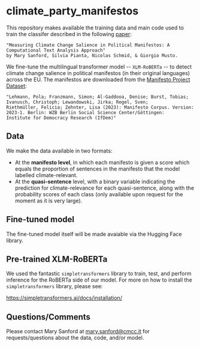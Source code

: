 # climate_party_manifestos

This repository makes available the training data and main code used to train the classifer described in the following [paper](UPDATE):

    "Measuring Climate Change Salience in Political Manifestos: A Computational Text Analysis Approach" 
    by Mary Sanford, Silvia Pianta, Nicolas Schmid, & Giorgio Musto.
  
We fine-tune the multilingual transformer model -- `XLM-RoBERTa` -- to detect climate change salience in political manifestos (in their original languages) across the EU. The manifestos are downloaded from the [Manifesto Project Dataset](https://manifesto-project.wzb.eu/):

    "Lehmann, Pola; Franzmann, Simon; Al-Gaddooa, Denise; Burst, Tobias; Ivanusch, Christoph; Lewandowski, Jirka; Regel, Sven;
    Riethmüller, Felicia; Zehnter, Lisa (2023): Manifesto Corpus. Version: 2023-1. Berlin: WZB Berlin Social Science Center/Göttingen:
    Institute for Democracy Research (IfDem)"

## Data
We make the data available in two formats: 
* At the **manifesto level**, in which each manifesto is given a score which equals the proportion of sentences in the manifesto that the model labelled climate-relevant.
* At the **quasi-sentence** level, with a binary variable indicating the prediction for climate-relevance for each quasi-sentence, along with the probability scores of each class (only available upon request for the moment as it is very large).

## Fine-tuned model
The fine-tuned model itself will be made avaiable via the Hugging Face library.  

## Pre-trained XLM-RoBERTa

We used the fantastic `simpletransformers` library to train, test, and perform inference for the RoBERTa side of our model. For more on how to install the `simpletransformers` library, please see:

https://simpletransformers.ai/docs/installation/

## Questions/Comments
Please contact Mary Sanford at mary.sanford@cmcc.it for requests/questions about the data, code, and/or model.
